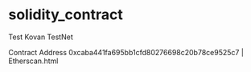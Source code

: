 # solidity_contract
Test Kovan TestNet

Contract Address 0xcaba441fa695bb1cfd80276698c20b78ce9525c7 | Etherscan.html
